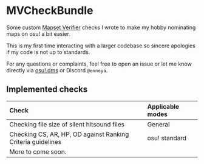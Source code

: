 # MVCheckBundle

Some custom [Mapset Verifier](https://github.com/Naxesss/MapsetVerifier) checks I wrote to make my hobby nominating maps on osu! a bit easier.

This is my first time interacting with a larger codebase so sincere apologies if my code is not up to standards.

For any questions or complaints, feel free to open an issue or let me know directly via [osu! dms](https://osu.ppy.sh/users/10959501) or Discord `@enneya`.

## Implemented checks

| Check                                                       | Applicable modes |
| :---------------------------------------------------------- | :--------------- |
| Checking file size of silent hitsound files                 | General          |
| Checking CS, AR, HP, OD against Ranking Criteria guidelines | osu! standard    |
| More to come soon.                                          |                  |

<!-- ## How to install

1. Ideally you should already have [Mapset Verifier](https://github.com/Naxesss/MapsetVerifier#download) installed on your device;
2. Download the latest DLL release from the release tab; (release pending)
3. Open MV, click on the settings icon in the top right;
4. Scroll down to Shortcuts, click on the double folder icon labeled `Open externals folder`;
5. Open the `checks` folder and place your downloaded DLL file there;
6. Restart Mapset Verifier.
-->
